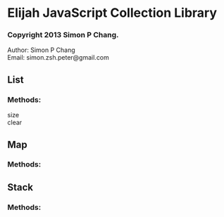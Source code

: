 Elijah JavaScript Collection Library
====================================
<h3>Copyright 2013 Simon P Chang.</h3>
Author: Simon P Chang<br>
Email: simon.zsh.peter@gmail.com

List
----
<h3>Methods:</h3>
size<br>
clear<br>

Map
---
<h3>Methods:</h3>


Stack
-----
<h3>Methods:</h3>
